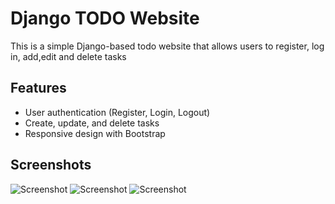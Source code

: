 # Django TODO Website

This is a simple Django-based todo website that allows users to register, log in, add,edit and delete tasks

## Features

- User authentication (Register, Login, Logout)
- Create, update, and delete tasks
- Responsive design with Bootstrap

## Screenshots
![Screenshot](https://i.imgur.com/kRsQa0w.png)
![Screenshot](https://i.imgur.com/D7u47Ng.png)
![Screenshot](https://i.imgur.com/65yN09Z.png)
